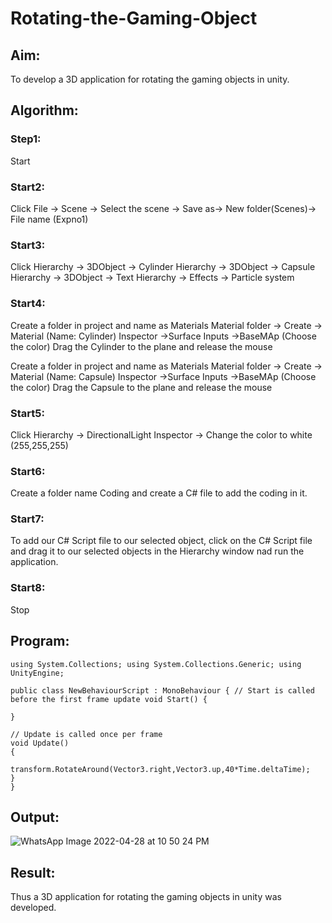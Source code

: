 # Rotating-the-Gaming-Object

## Aim:
To develop a 3D application for rotating the gaming objects in unity.
## Algorithm:
### Step1:
Start
### Start2:
Click File -> Scene -> Select the scene -> Save as-> New folder(Scenes)-> File name (Expno1)
### Start3:
Click Hierarchy -> 3DObject -> Cylinder
Hierarchy -> 3DObject -> Capsule
Hierarchy -> 3DObject -> Text
Hierarchy -> Effects -> Particle system
### Start4:
Create a folder in project and name as Materials
Material folder -> Create -> Material (Name: Cylinder)
Inspector ->Surface Inputs ->BaseMAp (Choose the color)
Drag the Cylinder to the plane and release the mouse

Create a folder in project and name as Materials
Material folder -> Create -> Material (Name: Capsule)
Inspector ->Surface Inputs ->BaseMAp (Choose the color)
Drag the Capsule to the plane and release the mouse

### Start5:
Click Hierarchy -> DirectionalLight
Inspector -> Change the color to white (255,255,255)

### Start6:
Create a folder name Coding and create a C# file to add the coding in it.

### Start7:
To add our C# Script file to our selected object, click on the C# Script file and drag it to our selected objects in the Hierarchy window nad run the application.

### Start8:
Stop

## Program:
```
using System.Collections; using System.Collections.Generic; using UnityEngine;

public class NewBehaviourScript : MonoBehaviour { // Start is called before the first frame update void Start() {

}

// Update is called once per frame
void Update()
{
    transform.RotateAround(Vector3.right,Vector3.up,40*Time.deltaTime);
}
}
```

## Output:
![WhatsApp Image 2022-04-28 at 10 50 24 PM](https://user-images.githubusercontent.com/75237886/165812804-6bbeb5f4-d970-4ef0-a21a-a0b67cb9d25d.jpeg)


## Result:
Thus a 3D application for rotating the gaming objects in unity was developed.

